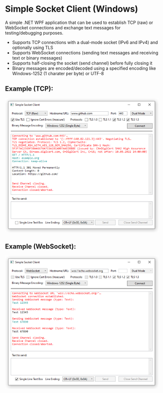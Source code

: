 # Simple Socket Client (Windows)

A simple .NET WPF application that can be used to establish TCP (raw) or WebSocket connections and exchange
text messages for testing/debugging purposes.

- Supports TCP connections with a dual-mode socket (IPv6 and IPv4) and optionally using TLS
- Supports WebSocket connections (sending text messages and receiving text or binary messages)
- Supports half-closing the socket (send channel) before fully closing it
- Binary messages are encoded/decoded using a specified encoding like Windows-1252 (1 charater per byte) or UTF-8

## Example (TCP):

![](example-tcp.png)

## Example (WebSocket):

![](example-websocket.png)
